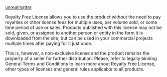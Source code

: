 [unrealmatter](https://www.cgtrader.com/unrealmatter)


Royalty Free License allows you to use the product without the need 
to pay royalties or other license fees for multiple uses, per volume 
sold, or some time period of use or sales. Products published with this 
license may not be sold, given, or assigned to another person or entity 
in the form it is downloaded from the site, but can be used in your 
commercial projects multiple times after paying for it just once.


This is, however, a non-exclusive license and the product remains the
 property of a seller for further distribution. Please, refer to legally
 binding General Terms and Conditions to learn more about Royalty Free License, other types of licenses and general rules applicable to all products.
